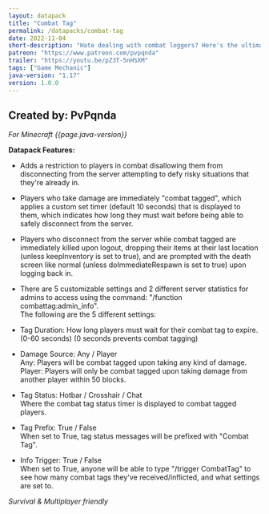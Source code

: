 ```yaml
---
layout: datapack
title: "Combat Tag"
permalink: /datapacks/combat-tag
date: 2022-11-04
short-description: "Hate dealing with combat loggers? Here's the ultimate solution!"
patreon: "https://www.patreon.com/pvpqnda"
trailer: "https://youtu.be/pZ3T-5nHSXM"
tags: ["Game Mechanic"]
java-version: "1.17"
version: 1.0.0
---
```

Created by: PvPqnda
-
*For Minecraft {{page.java-version}}*

**Datapack Features:**

   * Adds a restriction to players in combat disallowing them from disconnecting
     from the server attempting to defy risky situations that they're already in.

   * Players who take damage are immediately "combat tagged", which applies a
      custom set timer (default 10 seconds) that is displayed to them, which
      indicates how long they must wait before being able to safely disconnect
      from the server.

   * Players who disconnect from the server while combat tagged are immediately
      killed upon logout, dropping their items at their last location (unless
      keepInventory is set to true), and are prompted with the death screen like
      normal (unless doImmediateRespawn is set to true) upon logging back in.

   * There are 5 customizable settings and 2 different server statistics for
      admins to access using the command: "/function combattag:admin_info".<br>
     The following are the 5 different settings:

   * Tag Duration: How long players must wait for their combat tag to expire.<br>
      (0-60 seconds) (0 seconds prevents combat tagging)

   * Damage Source: Any / Player<br>
      Any: Players will be combat tagged upon taking any kind of damage.<br>
      Player: Players will only be combat tagged upon taking damage from another
       player within 50 blocks.

   * Tag Status: Hotbar / Crosshair / Chat<br>
      Where the combat tag status timer is displayed to combat tagged players.

   * Tag Prefix: True / False<br>
      When set to True, tag status messages will be prefixed with "Combat Tag".

   * Info Trigger: True / False<br>
      When set to True, anyone will be able to type "/trigger CombatTag" to see
       how many combat tags they've received/inflicted, and what settings are
       set to.

*Survival & Multiplayer friendly*
